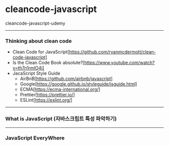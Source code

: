 # cleancode-javascript

cleancode-javascript-udemy

---

### Thinking about clean code

- Clean Code for JavaScript[https://github.com/ryanmcdermott/clean-code-javascript]
- Is the Clean Code Book absolute?[https://www.youtube.com/watch?v=th7n1rmlO4I]
- JacaScript Style Guide
  - AirBnB[https://github.com/airbnb/javascript]
  - Google[https://google.github.io/styleguide/jsguide.html]
  - ECMA[https://ecma-international.org/]
  - Prettier[https://prettier.io/]
  - ESLint[https://eslint.org/]

---

### What is JavaScript (자바스크립트 특성 파악하기)

<!-- - Monkey patch
- 런타임 중인 프로그램의 내용이 변경되는 행동 의미
- 안티패턴
- 문법 => Java, 문자열,배열,정규표현식 => 펄, 함수 => 오크
  클로저,스코프 환경 => 스키마, 프로토타입 => 셀프, 이벤트 => 하이퍼토크 -->

---

### JavaScript EveryWhere

<!-- - nodeJs
- electron -->
